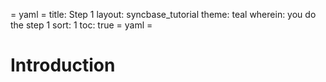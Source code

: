 = yaml =
title: Step 1
layout: syncbase_tutorial
theme: teal
wherein: you do the step 1
sort: 1
toc: true
= yaml =

# Introduction
